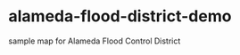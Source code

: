 alameda-flood-district-demo
===========================

sample map for Alameda Flood Control District
